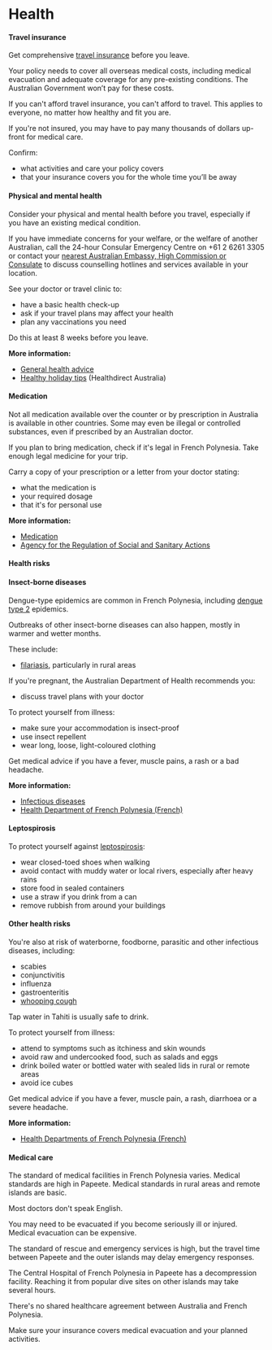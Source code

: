 # Health

#### Travel insurance

Get comprehensive [travel insurance](/before-you-go/the-basics/travel-insurance "Travel insurance") before you leave.   
  
Your policy needs to cover all overseas medical costs, including medical evacuation and adequate coverage for any pre-existing conditions. The Australian Government won’t pay for these costs.

If you can't afford travel insurance, you can't afford to travel. This applies to everyone, no matter how healthy and fit you are.

If you're not insured, you may have to pay many thousands of dollars up-front for medical care. 

Confirm:

* what activities and care your policy covers
* that your insurance covers you for the whole time you’ll be away

#### Physical and mental health

Consider your physical and mental health before you travel, especially if you have an existing medical condition.

If you have immediate concerns for your welfare, or the welfare of another Australian, call the 24-hour Consular Emergency Centre on +61 2 6261 3305 or contact your [nearest Australian Embassy, High Commission or Consulate](https://www.dfat.gov.au/about-us/our-locations/missions/our-embassies-and-consulates-overseas) to discuss counselling hotlines and services available in your location.

See your doctor or travel clinic to:

* have a basic health check-up
* ask if your travel plans may affect your health
* plan any vaccinations you need

Do this at least 8 weeks before you leave.

**More information:**

* [General health advice](/before-you-go/health "Taking care of your health")
* [Healthy holiday tips](https://www.healthdirect.gov.au/healthy-holiday-tips-infographic) (Healthdirect Australia)

#### Medication

Not all medication available over the counter or by prescription in Australia is available in other countries. Some may even be illegal or controlled substances, even if prescribed by an Australian doctor.

If you plan to bring medication, check if it's legal in French Polynesia. Take enough legal medicine for your trip.

Carry a copy of your prescription or a letter from your doctor stating:

* what the medication is
* your required dosage
* that it's for personal use

**More information:**

* [Medication](/before-you-go/health/medications "Medication and medical equipment")
* [Agency for the Regulation of Social and Sanitary Actions](https://www.service-public.pf/arass/importation-des-medicaments/)

#### Health risks

#### Insect-borne diseases

Dengue-type epidemics are common in French Polynesia, including [dengue type 2](https://www.health.gov.au/diseases/dengue-virus-infection) epidemics.

Outbreaks of other insect-borne diseases can also happen, mostly in warmer and wetter months.

These include:

* [filariasis](https://www.who.int/news-room/fact-sheets/detail/lymphatic-filariasis), particularly in rural areas

If you're pregnant, the Australian Department of Health recommends you:

* discuss travel plans with your doctor

To protect yourself from illness:

* make sure your accommodation is insect-proof
* use insect repellent
* wear long, loose, light-coloured clothing

Get medical advice if you have a fever, muscle pains, a rash or a bad headache.

**More information:**

* [Infectious diseases](/node/348)
* [Health Department of French Polynesia (French)](https://www.service-public.pf/dsp/)

#### Leptospirosis

To protect yourself against [leptospirosis](https://www.healthdirect.gov.au/leptospirosis):

* wear closed-toed shoes when walking
* avoid contact with muddy water or local rivers, especially after heavy rains
* store food in sealed containers
* use a straw if you drink from a can
* remove rubbish from around your buildings

#### Other health risks

You're also at risk of waterborne, foodborne, parasitic and other infectious diseases, including:

* scabies
* conjunctivitis
* influenza
* gastroenteritis
* [whooping cough](https://www.health.gov.au/diseases/pertussis-whooping-cough#:~:text=Whooping%20cough%20is%20a%20bacterial,the%20infected%20person%20to%20breathe)

Tap water in Tahiti is usually safe to drink.

To protect yourself from illness:

* attend to symptoms such as itchiness and skin wounds
* avoid raw and undercooked food, such as salads and eggs
* drink boiled water or bottled water with sealed lids in rural or remote areas
* avoid ice cubes

Get medical advice if you have a fever, muscle pain, a rash, diarrhoea or a severe headache.

**More information:**

* [Health Departments of French Polynesia (French)](https://www.service-public.pf/dsp/)

#### Medical care

The standard of medical facilities in French Polynesia varies. Medical standards are high in Papeete. Medical standards in rural areas and remote islands are basic.

Most doctors don't speak English.

You may need to be evacuated if you become seriously ill or injured. Medical evacuation can be expensive. 

The standard of rescue and emergency services is high, but the travel time between Papeete and the outer islands may delay emergency responses.

The Central Hospital of French Polynesia in Papeete has a decompression facility. Reaching it from popular dive sites on other islands may take several hours.

There's no shared healthcare agreement between Australia and French Polynesia.

Make sure your insurance covers medical evacuation and your planned activities.